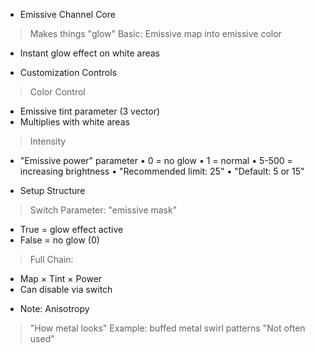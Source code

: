 * Emissive Channel Core
 > Makes things "glow"
 > Basic: Emissive map into emissive color
   - Instant glow effect on white areas

* Customization Controls
 > Color Control
   - Emissive tint parameter (3 vector)
   - Multiplies with white areas
 > Intensity
   - "Emissive power" parameter
     • 0 = no glow
     • 1 = normal
     • 5-500 = increasing brightness
     • "Recommended limit: 25"
     • "Default: 5 or 15"
   
* Setup Structure
 > Switch Parameter: "emissive mask"
   - True = glow effect active
   - False = no glow (0)
 > Full Chain:
   - Map × Tint × Power
   - Can disable via switch
   
* Note: Anisotropy
 > "How metal looks"
 > Example: buffed metal swirl patterns
 > "Not often used"